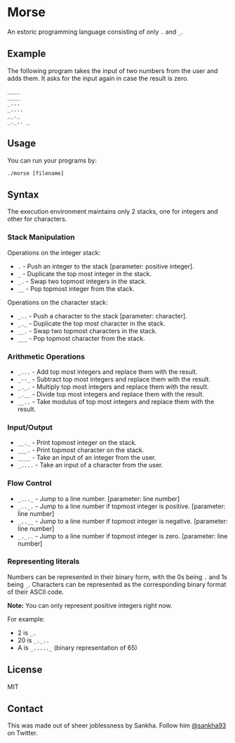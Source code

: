 # Morse

An estoric programming language consisting of only `.` and `_`.

## Example

The following program takes the input of two numbers from the user and adds them. It asks for the input again in case the result is zero.

```
____
____
_...
_....
__._
_._.. _
```

## Usage

You can run your programs by:

    ./morse [filename]

## Syntax

The execution environment maintains only 2 stacks, one for integers and other for characters.

### Stack Manipulation

Operations on the integer stack:
* `.` - Push an integer to the stack [parameter: positive integer].
* `_` - Duplicate the top most integer in the stack.
* `_.` - Swap two topmost integers in the stack.
* `__` - Pop topmost integer from the stack.

Operations on the character stack:
* `_..` - Push a character to the stack [parameter: character].
* `_._` - Duplicate the top most character in the stack.
* `__.` - Swap two topmost characters in the stack.
* `___` - Pop topmost character from the stack.

### Arithmetic Operations
* `_...` - Add top most integers and replace them with the result.
* `_--_` - Subtract top most integers and replace them with the result.
* `_._.` - Multiply top most integers and replace them with the result.
* `_.__` - Divide top most integers and replace them with the result.
* `__..` - Take modulus of top most integers and replace them with the result.

### Input/Output
* `__._` - Print topmost integer on the stack.
* `___.` - Print topmost character on the stack.
* `____` - Take an input of an integer from the user.
* `_....` - Take an input of a character from the user.

### Flow Control
* `_..._` - Jump to a line number. [parameter: line number]
* `_.._.` - Jump to a line number if topmost integer is positive. [parameter: line number]
* `_..__` - Jump to a line number if topmost integer is negative. [parameter: line number]
* `_._..` - Jump to a line number if topmost integer is zero. [parameter: line number]

### Representing literals

Numbers can be represented in their binary form, with the 0s being `.` and 1s being `_`. Characters can be represented as the corresponding binary format of their ASCII code.

**Note:** You can only represent positive integers right now.

For example:
* 2 is `_.`
* 20 is `_._..`
* A is `_....._` (binary representation of 65)

## License

MIT

## Contact

This was made out of sheer joblessness by Sankha. Follow him [@sankha93](https://twitter.com/sankha93) on Twitter.